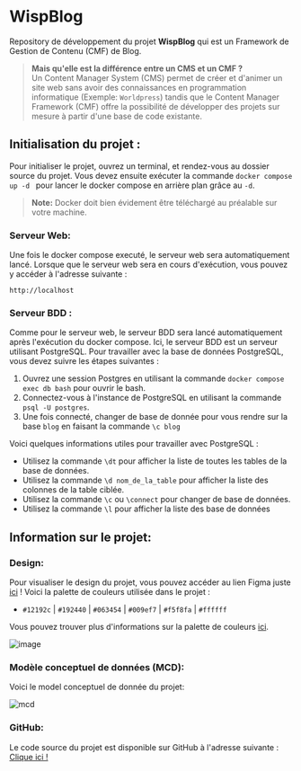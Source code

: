 # WispBlog

Repository de développement du projet **WispBlog** qui est un Framework de Gestion de Contenu (CMF) de Blog. 

>**Mais qu'elle est la différence entre un CMS et un CMF ?** <br>
Un Content Manager System (CMS) permet de créer et d'animer un site web sans avoir des connaissances en programmation informatique (Exemple: `Worldpress`) tandis que le Content Manager Framework (CMF) offre la possibilité de développer des projets sur mesure à partir d'une base de code existante.

## Initialisation du projet :

Pour initialiser le projet, ouvrez un terminal, et rendez-vous au dossier source du projet. Vous devez ensuite exécuter la commande `docker compose up -d ` pour lancer le docker compose en arrière plan grâce au `-d`. 

> **Note:** Docker doit bien évidement être téléchargé au préalable sur votre machine.

### Serveur Web:

Une fois le docker compose executé, le serveur web sera automatiquement lancé. Lorsque que le serveur web sera en cours d'exécution, vous pouvez y accéder à l'adresse suivante :

```
http://localhost
```

### Serveur BDD :

Comme pour le serveur web, le serveur BDD sera lancé automatiquement après l'exécution du docker compose. Ici, le serveur BDD est un serveur utilisant PostgreSQL. Pour travailler avec la base de données PostgreSQL, vous devez suivre les étapes suivantes :

1. Ouvrez une session Postgres en utilisant la commande `docker compose exec db bash` pour ouvrir le bash.
2. Connectez-vous à l'instance de PostgreSQL en utilisant la commande `psql -U postgres`.
3. Une fois connecté, changer de base de donnée pour vous rendre sur la base `blog` en faisant la commande `\c blog` 

Voici quelques informations utiles pour travailler avec PostgreSQL :

- Utilisez la commande `\dt` pour afficher la liste de toutes les tables de la base de données.
- Utilisez la commande `\d nom_de_la_table` pour afficher la liste des colonnes de la table ciblée.
- Utilisez la commande `\c` ou `\connect` pour changer de base de données.
- Utilisez la commande `\l` pour afficher la liste des base de données

## Information sur le projet:

### Design:
Pour visualiser le design du projet, vous pouvez accéder au lien Figma juste [ici](https://www.figma.com/file/TWv480eH55eiJMJbC41IIV/Untitled?type=design&node-id=0%3A1&mode=design&t=od5gfMRphHzuv8Om-1) !
Voici la palette de couleurs utilisée dans le projet :

- `#12192c` | `#192440` | `#063454` | `#009ef7` | `#f5f8fa` | `#ffffff`

Vous pouvez trouver plus d'informations sur la palette de couleurs [ici](https://coolors.co/12192c-192440-063454-009ef7-f5f8fa-ffffff).

![image](https://github.com/Florddev/ChallengeSemestre1/assets/107536197/4a727b5e-1285-435b-8dd5-a519aec6e0f0)

### Modèle conceptuel de données (MCD):

Voici le model conceptuel de donnée du projet: 

![mcd](https://user-images.githubusercontent.com/107536197/277777129-f86189ab-b513-4cdc-87f4-e254bed400c7.png)

### GitHub:

Le code source du projet est disponible sur GitHub à l'adresse suivante : [Clique ici !](https://github.com/Florddev/ChallengeSemestre1)